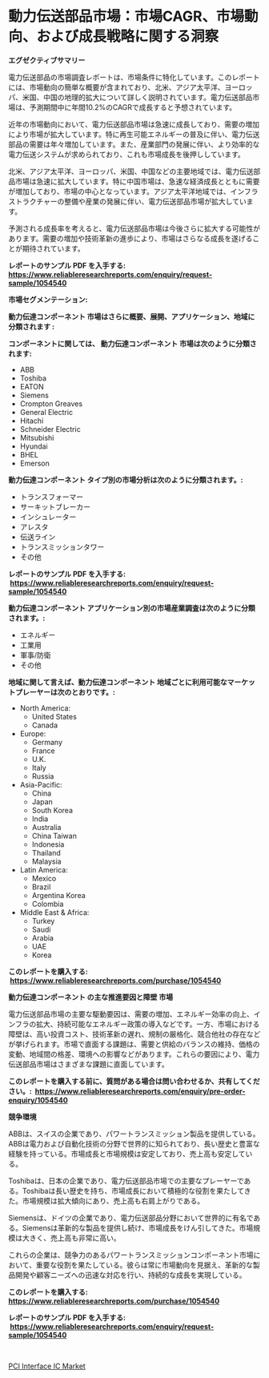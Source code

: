 <p><h1>動力伝送部品市場：市場CAGR、市場動向、および成長戦略に関する洞察</h1></p><p><strong>エグゼクティブサマリー</strong></p>
<p><p>電力伝送部品の市場調査レポートは、市場条件に特化しています。このレポートには、市場動向の簡単な概要が含まれており、北米、アジア太平洋、ヨーロッパ、米国、中国の地理的拡大について詳しく説明されています。電力伝送部品市場は、予測期間中に年間10.2%のCAGRで成長すると予想されています。</p><p>近年の市場動向において、電力伝送部品市場は急速に成長しており、需要の増加により市場が拡大しています。特に再生可能エネルギーの普及に伴い、電力伝送部品の需要は年々増加しています。また、産業部門の発展に伴い、より効率的な電力伝送システムが求められており、これも市場成長を後押ししています。</p><p>北米、アジア太平洋、ヨーロッパ、米国、中国などの主要地域では、電力伝送部品市場は急速に拡大しています。特に中国市場は、急速な経済成長とともに需要が増加しており、市場の中心となっています。アジア太平洋地域では、インフラストラクチャーの整備や産業の発展に伴い、電力伝送部品市場が拡大しています。</p><p>予測される成長率を考えると、電力伝送部品市場は今後さらに拡大する可能性があります。需要の増加や技術革新の進歩により、市場はさらなる成長を遂げることが期待されています。</p></p>
<p><strong>レポートのサンプル PDF を入手する: <a href="https://www.reliableresearchreports.com/enquiry/request-sample/1054540">https://www.reliableresearchreports.com/enquiry/request-sample/1054540</a></strong></p>
<p><strong>市場セグメンテーション:</strong></p>
<p><strong> 動力伝達コンポーネント 市場はさらに概要、展開、アプリケーション、地域に分類されます :</strong></p>
<p><strong>コンポーネントに関しては、 動力伝達コンポーネント 市場は次のように分類されます: &nbsp;</strong></p>
<p><ul><li>ABB</li><li>Toshiba</li><li>EATON</li><li>Siemens</li><li>Crompton Greaves</li><li>General Electric</li><li>Hitachi</li><li>Schneider Electric</li><li>Mitsubishi</li><li>Hyundai</li><li>BHEL</li><li>Emerson</li></ul></p>
<p><strong> 動力伝達コンポーネント タイプ別の市場分析は次のように分類されます。:</strong></p>
<p><ul><li>トランスフォーマー</li><li>サーキットブレーカー</li><li>インシュレーター</li><li>アレスタ</li><li>伝送ライン</li><li>トランスミッションタワー</li><li>その他</li></ul></p>
<p><strong>レポートのサンプル PDF を入手する: &nbsp;<a href="https://www.reliableresearchreports.com/enquiry/request-sample/1054540">https://www.reliableresearchreports.com/enquiry/request-sample/1054540</a></strong></p>
<p><strong> 動力伝達コンポーネント アプリケーション別の市場産業調査は次のように分類されます。:</strong></p>
<p><ul><li>エネルギー</li><li>工業用</li><li>軍事/防衛</li><li>その他</li></ul></p>
<p><strong>地域に関して言えば、動力伝達コンポーネント 地域ごとに利用可能なマーケットプレーヤーは次のとおりです。:</strong></p>
<p><ul>
    <li>
        North America:
        <ul>
            <li>United States</li>
            <li>Canada</li>
        </ul>
    </li>
    <li>
        Europe:
        <ul>
            <li>Germany</li>
            <li>France</li>
            <li>U.K.</li>
            <li>Italy</li>
            <li>Russia</li>
        </ul>
    </li>
    <li>
        Asia-Pacific:
        <ul>
            <li>China</li>
            <li>Japan</li>
            <li>South Korea</li>
            <li>India</li>
            <li>Australia</li>
            <li>China Taiwan</li>
            <li>Indonesia</li>
            <li>Thailand</li>
            <li>Malaysia</li>
        </ul>
    </li>
    <li>
        Latin America:
        <ul>
            <li>Mexico</li>
            <li>Brazil</li>
            <li>Argentina Korea</li>
            <li>Colombia</li>
        </ul>
    </li>
    <li>
        Middle East & Africa:
        <ul>
            <li>Turkey</li>
            <li>Saudi</li>
            <li>Arabia</li>
            <li>UAE</li>
            <li>Korea</li>
        </ul>
    </li>
    </ul></p>
<p><strong>このレポートを購入する: &nbsp;<a href="https://www.reliableresearchreports.com/purchase/1054540">https://www.reliableresearchreports.com/purchase/1054540</a></strong></p>
<p><strong>動力伝達コンポーネント の主な推進要因と障壁 市場</strong></p>
<p><p>電力伝送部品市場の主要な駆動要因は、需要の増加、エネルギー効率の向上、インフラの拡大、持続可能なエネルギー政策の導入などです。一方、市場における障壁は、高い投資コスト、技術革新の遅れ、規制の厳格化、競合他社の存在などが挙げられます。市場で直面する課題は、需要と供給のバランスの維持、価格の変動、地域間の格差、環境への影響などがあります。これらの要因により、電力伝送部品市場はさまざまな課題に直面しています。</p></p>
<p><strong>このレポートを購入する前に、質問がある場合は問い合わせるか、共有してください。:&nbsp; <a href="https://www.reliableresearchreports.com/enquiry/pre-order-enquiry/1054540">https://www.reliableresearchreports.com/enquiry/pre-order-enquiry/1054540</a></strong></p>
<p><strong>競争環境</strong></p>
<p><p>ABBは、スイスの企業であり、パワートランスミッション製品を提供している。ABBは電力および自動化技術の分野で世界的に知られており、長い歴史と豊富な経験を持っている。市場成長と市場規模は安定しており、売上高も安定している。</p><p>Toshibaは、日本の企業であり、電力伝送部品市場での主要なプレーヤーである。Toshibaは長い歴史を持ち、市場成長において積極的な役割を果たしてきた。市場規模は拡大傾向にあり、売上高も右肩上がりである。</p><p>Siemensは、ドイツの企業であり、電力伝送部品分野において世界的に有名である。Siemensは革新的な製品を提供し続け、市場成長をけん引してきた。市場規模は大きく、売上高も非常に高い。</p><p>これらの企業は、競争力のあるパワートランスミッションコンポーネント市場において、重要な役割を果たしている。彼らは常に市場動向を見据え、革新的な製品開発や顧客ニーズへの迅速な対応を行い、持続的な成長を実現している。</p></p>
<p><strong>このレポートを購入する: &nbsp; <a href="https://www.reliableresearchreports.com/purchase/1054540">https://www.reliableresearchreports.com/purchase/1054540</a></strong></p>
<p><strong>レポートのサンプル PDF を入手する: &nbsp;<a href="https://www.reliableresearchreports.com/enquiry/request-sample/1054540">https://www.reliableresearchreports.com/enquiry/request-sample/1054540</a></strong><strong></strong></p>
<p>&nbsp;</p>
<p><p><a href="https://github.com/kathiaseamanalvaradovlprc2h/Market-Research-Report-List-1/blob/main/pci-interface-ic-market.md">PCI Interface IC Market</a></p></p>